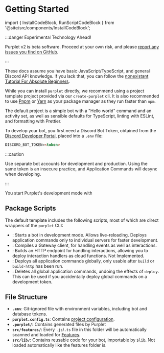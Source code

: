 # Getting Started

import { InstallCodeBlock, RunScriptCodeBlock } from '@site/src/components/InstallCodeBlock';

:::danger Experimental Technology Ahead!

Purplet v2 is beta software. Proceed at your own risk, and please [report any issues you find on GitHub](https://github.com/CRBT-Team/Purplet/issues).

:::

These docs assume you have basic JavaScript/TypeScript, and general Discord API knowledge. If you lack that, you can follow the [nonexistant Tutorial For Absolute Beginners](#).

While you can install `purplet` directly, we recommend using a project template project provided via our `create-purplet` cli. It is also recommended to use [Pnpm](https://pnpm.io/) or [Yarn](https://yarnpkg.com/) as your package manager as they run faster than `npm`.

<InstallCodeBlock />

The default project is a simple bot with a "Hello world" command and an activity set, as well as sensible defaults for TypeScript, linting with ESLint, and formatting with Prettier.

To develop your bot, you first need a Discord Bot Token, obtained from the [Discord Developer Portal](https://discord.com/developers/applications), placed into a `.env` file:

```md
DISCORD_BOT_TOKEN=<token>
```

:::caution

Use separate bot accounts for development and production. Using the same token is an insecure practice, and Application Commands will desync when developing.

:::

You start Purplet's development mode with <RunScriptCodeBlock name='dev' />

## Package Scripts

The default template includes the following scripts, most of which are direct wrappers of the `purplet` CLI:

- **<RunScriptCodeBlock name='dev' />**: Starts a bot in development mode. Allows live-reloading. Deploys application commands only to individual servers for faster development.
- **<RunScriptCodeBlock name='build' />**: Compiles a Gateway client, for handling events as well as interactions.
- **<RunScriptCodeBlock name='build-http' />**: Builds an HTTP endpoint for handling interactions, allowing you to deploy interaction handlers as cloud functions. Not Implemented.
- **<RunScriptCodeBlock name='deploy' />**: Deploys all application commands globally, only usable after `build` or `build-http` has been run.
- **<RunScriptCodeBlock name='undeploy' />**: Deletes all global application commands, undoing the effects of `deploy`. This can be used if you accidentally deploy global commands on a development token.

## File Structure

- **`.env`**: Git-ignored file with environment variables, including bot and database tokens.
- **`purplet.config.ts`**: Contains [project configuration](/docs/configuration).
- **`.purplet/`**: Contains generated files by Purplet
- **`src/features/`**: Every `.js`/`.ts` file in this folder will be automatically scanned and loaded for [Features](/docs/fundamentals).
- **`src/lib/`**: Contains reusable code for your bot, importable by `$lib`. Not loaded automatically like the features folder is.
